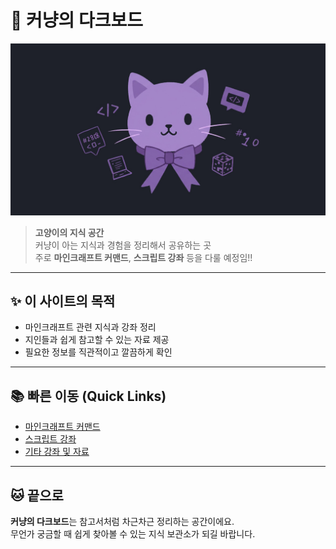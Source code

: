 # **🐾 커냥의 다크보드**
![](images/banner.jpg)

> **고양이의 지식 공간**  
> 커냥이 아는 지식과 경험을 정리해서 공유하는 곳  
> 주로 **마인크래프트 커맨드**, **스크립트 강좌** 등을 다룰 예정임!!  

---

## ✨ 이 사이트의 목적
- 마인크래프트 관련 지식과 강좌 정리
- 지인들과 쉽게 참고할 수 있는 자료 제공
- 필요한 정보를 직관적이고 깔끔하게 확인

---

## 📚 빠른 이동 (Quick Links)

- [마인크래프트 커맨드](command/intro.md)
- [스크립트 강좌](skript/서버_만들기.md)
- [기타 강좌 및 자료](etc/intro.md)

---

## 🐱 끝으로
**커냥의 다크보드**는 참고서처럼 차근차근 정리하는 공간이에요.  
무언가 궁금할 때 쉽게 찾아볼 수 있는 지식 보관소가 되길 바랍니다.
